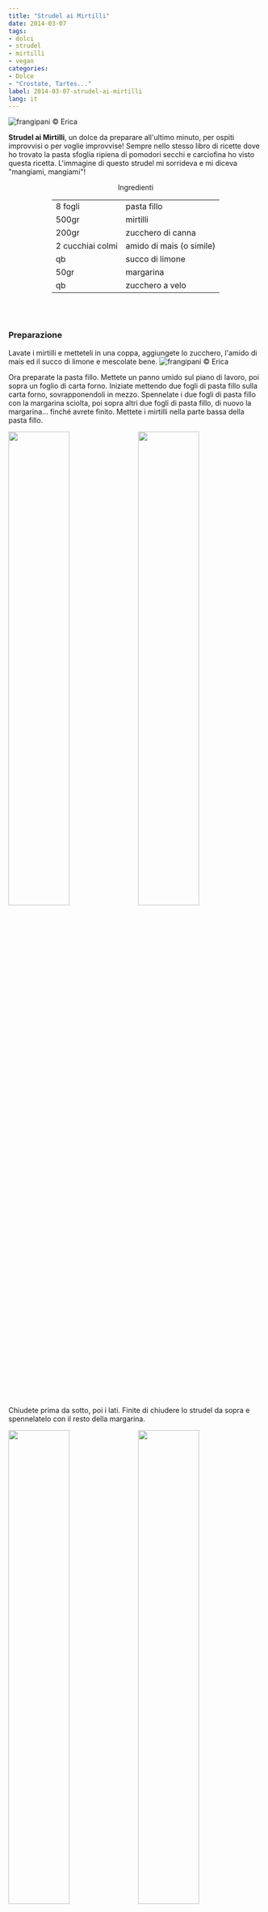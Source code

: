 ```yaml
---
title: "Strudel ai Mirtilli"
date: 2014-03-07
tags:
- dolci
- strudel
- mirtilli
- vegan
categories:
- Dolce
- "Crostate, Tartes..."
label: 2014-03-07-strudel-ai-mirtilli
lang: it
---
```

![](header.jpg "frangipani © Erica")

**Strudel ai Mirtilli**, un dolce da preparare all'ultimo minuto, per ospiti improvvisi o per voglie improvvise! Sempre nello stesso libro di ricette dove ho trovato la pasta sfoglia ripiena di pomodori secchi e carciofina ho visto questa ricetta. L'immagine di questo strudel mi sorrideva e mi diceva "mangiami, mangiami"! 


<div id="wrapper" style="text-align: center">
  <div id="yourdiv" style="display: inline-block;">
    <div class="ingredients" itemscope itemtype="http://schema.org/Recipe">
      <span itemprop="name" style="display:none;">Strudel ai Mirtilli</span>
      <span itemprop="recipeCategory" style="display:none;">Dolce</span>
      <img itemprop="image" style="display:none;" class="ignore-gallery-item" src="header.jpeg"/>
      <span itemprop="author" style="display:none;">Erica Raiano</span>
      <span itemprop="description" style="display:none;">Strudel ai Mirtilli, un dolce da preparare all'ultimo minuto, per ospiti improvvisi o per voglie improvvise!</span>
      <div class="ingredients-title">Ingredienti</div>
      <table>
        <tbody>
          <tr>
            <td>8 fogli</td>
            <td>pasta fillo</td>
          </tr>
          <tr>
            <td>500gr</td>
            <td>mirtilli</td>
          </tr>
          <tr>
            <td>200gr</td>
            <td>zucchero di canna</td>
          </tr>
          <tr>
            <td>2 cucchiai colmi</td>
            <td>amido di mais (o simile)</td>
          </tr>
          <tr>
            <td>qb</td>
            <td>succo di limone</td>
          </tr>
          <tr>
            <td>50gr</td>
            <td>margarina</td>
          </tr>
          <tr>
            <td>qb</td>
            <td>zucchero a velo</td>      
          </tr>
        </tbody>
      </table>
      <br></br>
    </div>
  </div>
</div>


<h3>
  <font color="grey">
    <i class="fa fa-cogs"></i>
  </font> Preparazione
</h3>

Lavate i mirtilli e metteteli in una coppa, aggiungete lo zucchero, l'amido di mais ed il succo di limone e mescolate bene.
![](mirtilli.jpg "frangipani © Erica")

Ora preparate la pasta fillo. Mettete un panno umido sul piano di lavoro, poi sopra un foglio di carta forno. Iniziate mettendo due fogli di pasta fillo sulla carta forno, sovrapponendoli in mezzo. Spennelate i due fogli di pasta fillo con la margarina sciolta, poi sopra altri due fogli di pasta fillo, di nuovo la margarina... finché avrete finito. Mettete i mirtilli nella parte bassa della pasta fillo.
<p>
  <div style="width: 100%; margin-bottom: 0">
    <img style="float: left; width: 49%; margin-right: 1%" src="fillo.jpg" alt="" title="frangipani © Erica" />
    <img style="float: left; width: 49%; margin-left: 1%" src="riempito.jpg" alt="" title="frangipani © Erica" />
    <div style="clear: both"></div>
  </div>
</p>

Chiudete prima da sotto, poi i lati. Finite di chiudere lo strudel da sopra e spennelatelo con il resto della margarina.
<p>
  <div style="width: 100%; margin-bottom: 0">
    <img style="float: left; width: 49%; margin-right: 1%" src="chiudere.jpg" alt="" title="frangipani © Erica" />
    <img style="float: left; width: 49%; margin-left: 1%" src="chiuso.jpg" alt="" title="frangipani © Erica" />
    <div style="clear: both"></div>
  </div>
</p>

Mettetelo sulla teglia e infronate lo strudel a 190°C (ventilato) per ca. 15min. Può essere che un po' di succo fuoriesca...
![](sfornato.jpg "frangipani © Erica")

Prima di servirlo, finite con una bella spolverata di zucchero a velo e possibilmente servitelo caldo!
![](risultato.jpg "frangipani © Erica")


<h3>
  <font color="#FFCC00">
    <i class="fa fa-lightbulb-o"></i>
  </font> P.S.
</h3>

Non lo so, ma secondo me questo strudel è buonissimo anche con le ciliegie o le more... e come accompagnamento un buon gelato alla vaniglia!

<h4>Buon appetito
  <font color="red">
    <i class="fa fa-smile-o"></i>
  </font>
</h4>
